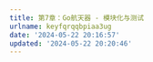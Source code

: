 ```yaml
---
title: 第7章：Go航天器 - 模块化与测试
urlname: keyfqrqqbpiaa3ug
date: '2024-05-22 20:16:57'
updated: '2024-05-22 20:20:46'
---
```


